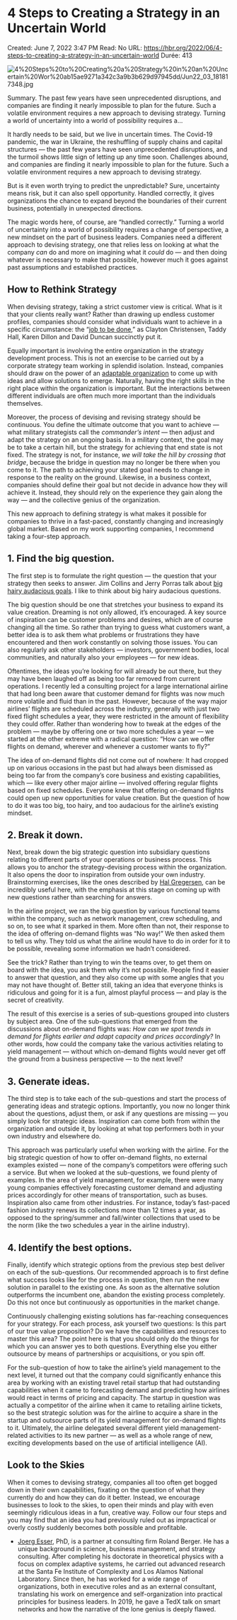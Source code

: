 # 4 Steps to Creating a Strategy in an Uncertain World

Created: June 7, 2022 3:47 PM
Read: No
URL: https://hbr.org/2022/06/4-steps-to-creating-a-strategy-in-an-uncertain-world
Durée: 413

![4%20Steps%20to%20Creating%20a%20Strategy%20in%20an%20Uncertain%20Wor%20ab15ae9271a342c3a9b3b629d97945dd/Jun22_03_181817348.jpg](4%20Steps%20to%20Creating%20a%20Strategy%20in%20an%20Uncertain%20Wor%20ab15ae9271a342c3a9b3b629d97945dd/Jun22_03_181817348.jpg)

Summary. The past few years have seen unprecedented disruptions, and companies are finding it nearly impossible to plan for the future. Such a volatile environment requires a new approach to devising strategy. Turning a world of uncertainty into a world of possibility requires a...

It hardly needs to be said, but we live in uncertain times. The Covid-19 pandemic, the war in Ukraine, the reshuffling of supply chains and capital structures — the past few years have seen unprecedented disruptions, and the turmoil shows little sign of letting up any time soon. Challenges abound, and companies are finding it nearly impossible to plan for the future. Such a volatile environment requires a new approach to devising strategy.

But is it even worth trying to predict the unpredictable? Sure, uncertainty means risk, but it can also spell opportunity. Handled correctly, it gives organizations the chance to expand beyond the boundaries of their current business, potentially in unexpected directions.

The magic words here, of course, are “handled correctly.” Turning a world of uncertainty into a world of possibility requires a change of perspective, a new mindset on the part of business leaders. Companies need a different approach to devising strategy, one that relies less on looking at what the company *can* do and more on imagining what it *could* do — and then doing whatever is necessary to make that possible, however much it goes against past assumptions and established practices.

## How to Rethink Strategy

When devising strategy, taking a strict customer view is critical. What is it that your clients really want? Rather than drawing up endless customer profiles, companies should consider what individuals want to achieve in a specific circumstance: the “[job to be done](https://hbr.org/2016/09/know-your-customers-jobs-to-be-done),” as Clayton Christensen, Taddy Hall, Karen Dillon and David Duncan succinctly put it.

Equally important is involving the entire organization in the strategy development process. This is not an exercise to be carried out by a corporate strategy team working in splendid isolation. Instead, companies should draw on the power of an [adaptable organization](https://hbr.org/2021/03/the-secret-of-adaptable-organizations-is-trust) to come up with ideas and allow solutions to emerge. Naturally, having the right skills in the right place within the organization is important. But the interactions between different individuals are often much more important than the individuals themselves.

Moreover, the process of devising and revising strategy should be continuous. You define the ultimate outcome that you want to achieve — what military strategists call the *commander’s intent* — then adjust and adapt the strategy on an ongoing basis. In a military context, the goal may be to take a certain hill, but the strategy for achieving that end state is not fixed. The strategy is not, for instance, *we will take the hill by crossing that bridge*, because the bridge in question may no longer be there when you come to it. The path to achieving your stated goal needs to change in response to the reality on the ground. Likewise, in a business context, companies should define their goal but not decide in advance how they will achieve it. Instead, they should rely on the experience they gain along the way — and the collective genius of the organization.

This new approach to defining strategy is what makes it possible for companies to thrive in a fast-paced, constantly changing and increasingly global market. Based on my work supporting companies, I recommend taking a four-step approach.

## 1. Find the big question.

The first step is to formulate the right question — the question that your strategy then seeks to answer. Jim Collins and Jerry Porras talk about [big hairy audacious goals](https://www.jimcollins.com/concepts/bhag.html). I like to think about big hairy audacious questions.

The big question should be one that stretches your business to expand its value creation. Dreaming is not only allowed, it’s encouraged. A key source of inspiration can be customer problems and desires, which are of course changing all the time. So rather than trying to guess what customers want, a better idea is to ask them what problems or frustrations they have encountered and then work constantly on solving those issues. You can also regularly ask other stakeholders — investors, government bodies, local communities, and naturally also your employees — for new ideas.

Oftentimes, the ideas you’re looking for will already be out there, but they may have been laughed off as being too far removed from current operations. I recently led a consulting project for a large international airline that had long been aware that customer demand for flights was now much more volatile and fluid than in the past. However, because of the way major airlines’ flights are scheduled across the industry, generally with just two fixed flight schedules a year, they were restricted in the amount of flexibility they could offer. Rather than wondering how to tweak at the edges of the problem — maybe by offering one or two more schedules a year — we started at the other extreme with a radical question: “How can we offer flights on demand, wherever and whenever a customer wants to fly?”

The idea of on-demand flights did not come out of nowhere: It had cropped up on various occasions in the past but had always been dismissed as being too far from the company’s core business and existing capabilities, which — like every other major airline — involved offering regular flights based on fixed schedules. Everyone knew that offering on-demand flights could open up new opportunities for value creation. But the question of how to do it was too big, too hairy, and too audacious for the airline’s existing mindset.

## 2. Break it down.

Next, break down the big strategic question into subsidiary questions relating to different parts of your operations or business process. This allows you to anchor the strategy-devising process within the organization. It also opens the door to inspiration from outside your own industry. Brainstorming exercises, like the ones described by [Hal Gregersen](https://hbr.org/2018/03/better-brainstorming), can be incredibly useful here, with the emphasis at this stage on coming up with new questions rather than searching for answers.

In the airline project, we ran the big question by various functional teams within the company, such as network management, crew scheduling, and so on, to see what it sparked in them. More often than not, their response to the idea of offering on-demand flights was “No way!” We then asked them to tell us why. They told us what the airline would have to do in order for it to be possible, revealing some information we hadn’t considered.

See the trick? Rather than trying to win the teams over, to get them on board with the idea, you ask them why it’s not possible. People find it easier to answer that question, and they also come up with some angles that you may not have thought of. Better still, taking an idea that everyone thinks is ridiculous and going for it is a fun, almost playful process — and play is the secret of creativity.

The result of this exercise is a series of sub-questions grouped into clusters by subject area. One of the sub-questions that emerged from the discussions about on-demand flights was: *How can we spot trends in demand for flights earlier and adapt capacity and prices accordingly?* In other words, how could the company take the various activities relating to yield management — without which on-demand flights would never get off the ground from a business perspective — to the next level?

## 3. Generate ideas.

The third step is to take each of the sub-questions and start the process of generating ideas and strategic options. Importantly, you now no longer think about the questions, adjust them, or ask if any questions are missing — you simply look for strategic ideas. Inspiration can come both from within the organization and outside it, by looking at what top performers both in your own industry and elsewhere do.

This approach was particularly useful when working with the airline. For the big strategic question of how to offer on-demand flights, no external examples existed — none of the company’s competitors were offering such a service. But when we looked at the sub-questions, we found plenty of examples. In the area of yield management, for example, there were many young companies effectively forecasting customer demand and adjusting prices accordingly for other means of transportation, such as buses. Inspiration also came from other industries. For instance, today’s fast-paced fashion industry renews its collections more than 12 times a year, as opposed to the spring/summer and fall/winter collections that used to be the norm (like the two schedules a year in the airline industry).

## 4. Identify the best options.

Finally, identify which strategic options from the previous step best deliver on each of the sub-questions. Our recommended approach is to first define what success looks like for the process in question, then run the new solution in parallel to the existing one. As soon as the alternative solution outperforms the incumbent one, abandon the existing process completely. Do this not once but continuously as opportunities in the market change.

Continuously challenging existing solutions has far-reaching consequences for your strategy. For each process, ask yourself two questions: Is this part of our true value proposition? Do we have the capabilities and resources to master this area? The point here is that you should only do the things for which you can answer yes to both questions. Everything else you either outsource by means of partnerships or acquisitions, or you spin off.

For the sub-question of how to take the airline’s yield management to the next level, it turned out that the company could significantly enhance this area by working with an existing travel retail startup that had outstanding capabilities when it came to forecasting demand and predicting how airlines would react in terms of pricing and capacity. The startup in question was actually a competitor of the airline when it came to retailing airline tickets, so the best strategic solution was for the airline to acquire a share in the startup and outsource parts of its yield management for on-demand flights to it. Ultimately, the airline delegated several different yield management-related activities to its new partner — as well as a whole range of new, exciting developments based on the use of artificial intelligence (AI).

## Look to the Skies

When it comes to devising strategy, companies all too often get bogged down in their own capabilities, fixating on the question of what they currently do and how they can do it better. Instead, we encourage businesses to look to the skies, to open their minds and play with even seemingly ridiculous ideas in a fun, creative way. Follow our four steps and you may find that an idea you had previously ruled out as impractical or overly costly suddenly becomes both possible and profitable.

- [Joerg Esser](https://hbr.org/search?term=joerg%20esser&search_type=search-all), PhD, is a partner at consulting firm Roland Berger. He has a unique background in science, business management, and strategy consulting. After completing his doctorate in theoretical physics with a focus on complex adaptive systems, he carried out advanced research at the Santa Fe Institute of Complexity and Los Alamos National Laboratory. Since then, he has worked for a wide range of organizations, both in executive roles and as an external consultant, translating his work on emergence and self-organization into practical principles for business leaders. In 2019, he gave a TedX talk on smart networks and how the narrative of the lone genius is deeply flawed.